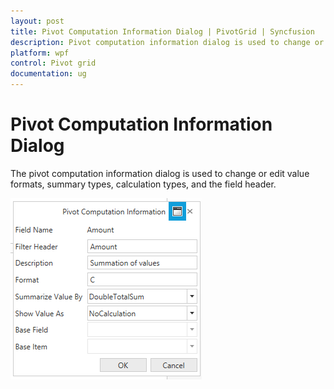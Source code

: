 ```yaml
---
layout: post
title: Pivot Computation Information Dialog | PivotGrid | Syncfusion
description: Pivot computation information dialog is used to change or edit value formats, summary types, calculation types, and the field header.
platform: wpf
control: Pivot grid
documentation: ug
---
```


# Pivot Computation Information Dialog

The pivot computation information dialog is used to change or edit value formats, summary types, calculation types, and the field header.

![PivotComputationWindow](PivotSchemaDesigner-Images/PivotComputationWindow.png)